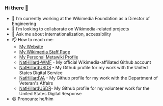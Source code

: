 ### Hi there 👋

- 🔭 I’m currently working at the Wikimedia Foundation as a Director of Engineering
- 👯 I’m looking to collaborate on Wikimedia-related projects
- 💬 Ask me about internationalization, accessibility
- 📫 How to reach me:
  - [My Website](https://www.natbaca.net) 
  - [My Wikimedia Staff Page](https://meta.wikimedia.org/wiki/User:NBaca-WMF)
  - [My Personal Metawiki Profile](https://meta.wikimedia.org/wiki/User:NatBaca)
  - [NatHillard-WMF](https://github.com/NatHillard-WMF) - My official Wikimedia-affiliated Github account
  - [NatHillardUSDS](https://github.com/NatHillardUSDS) - My Github profile for my work with the United States Digital Service
  - [NatHillardVA](https://github.com/NatHillardVA) - My Github profile for my work with the Department of Veteran's Affairs
  - [NatHillardUSDR](https://github.com/NatHillardUSDR)- My Github profile for my volunteer work for the United States Digital Response
- 😄 Pronouns: he/him
